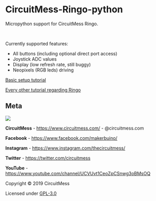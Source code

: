 # CircuitMess-Ringo-python
Micropython support for CircuitMess Ringo.

<br/>

Currently supported features:

 - All buttons (including optional direct port access)
 - Joystick ADC values
 - Display (low refresh rate, still buggy)
 - Neopixels (RGB leds) driving
 

[Basic setup tutorial](https://github.com/CircuitMess/CircuitMess-Ringo-python/blob/master/basic_tut.MD)

[Every other tutorial regarding Ringo](https://www.circuitmess.com/learn/)


## Meta


<img src="https://www.circuitmess.com/wp-content/uploads/CM-Meta-BlackHQ2.png">


**CircuitMess** - https://www.circuitmess.com/ - @circuitmess.com

**Facebook** - https://www.facebook.com/makerbuino/

**Instagram** - https://www.instagram.com/thecircuitmess/

**Twitter** - https://twitter.com/circuitmess 

**YouTube** - https://www.youtube.com/channel/UCVUvt1CeoZpCSnwg3oBMsOQ

Copyright © 2019 CircuitMess

Licensed under [GPL-3.0](https://www.gnu.org/licenses/gpl-3.0.html)
